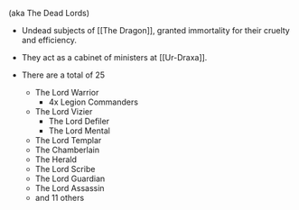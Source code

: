 (aka The Dead Lords)

- Undead subjects of [[The Dragon]], granted immortality for their cruelty and efficiency.
- They act as a cabinet of ministers at [[Ur-Draxa]].

- There are a total of 25
	- The Lord Warrior
		- 4x Legion Commanders
	- The Lord Vizier
		- The Lord Defiler
		- The Lord Mental
	- The Lord Templar
	- The Chamberlain
	- The Herald
	- The Lord Scribe
	- The Lord Guardian
	- The Lord Assassin
	- and 11 others